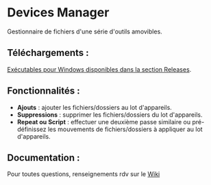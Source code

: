 Devices Manager
================
Gestionnaire de fichiers d'une série d'outils amovibles.

## Téléchargements : 
[Exécutables pour Windows disponibles dans la section Releases](https://github.com/hopollo/devicesmanager/releases).

## Fonctionnalités :
 - **Ajouts** : ajouter les fichiers/dossiers au lot d'appareils.
 - **Suppressions** : supprimer les fichiers/dossiers du lot d'appareils.
 - **Repeat ou Script** : effectuer une deuxième passe similaire ou pré-définissez les mouvements de fichiers/dossiers à appliquer au lot d'appareils.

## Documentation : 
Pour toutes questions, renseignements rdv sur le [Wiki](https://github.com/hopollo/devicesmanager/wiki)
